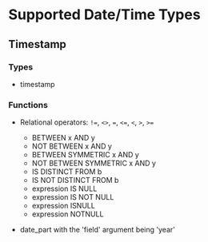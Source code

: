 # Supported Date/Time Types

## Timestamp

### Types

* timestamp

### Functions

* Relational operators: `!=`, `<>`, `=`, `<=`, `<`, `>`, `>=`
    * BETWEEN x AND y
    * NOT BETWEEN x AND y 
    * BETWEEN SYMMETRIC x AND y
    * NOT BETWEEN SYMMETRIC x AND y
    * IS DISTINCT FROM b
    * IS NOT DISTINCT FROM b
    * expression IS NULL
    * expression IS NOT NULL
    * expression ISNULL
    * expression NOTNULL

* date_part with the 'field' argument being 'year'
